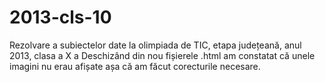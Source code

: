 # 2013-cls-10
Rezolvare a subiectelor date la olimpiada de TIC, etapa județeană, anul 2013, clasa a X a
Deschizând din nou fișierele .html am constatat că unele imagini nu erau afișate așa că am făcut corecturile necesare. 
